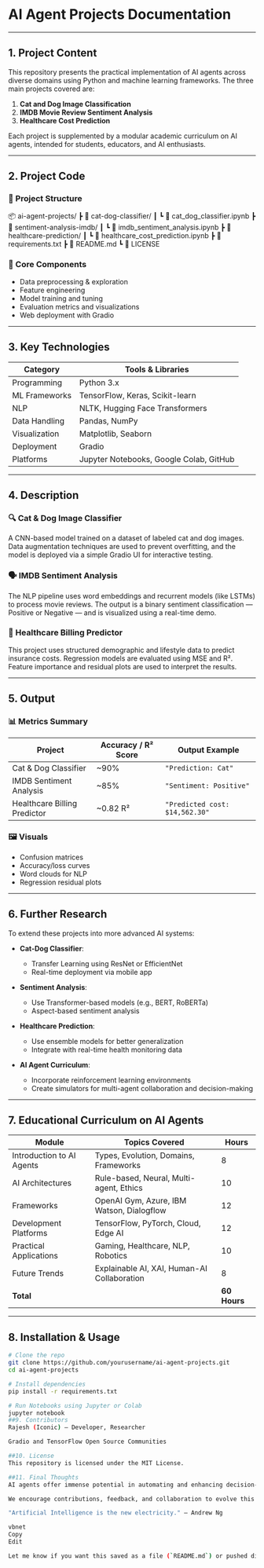 # AI Agent Projects Documentation

---

## 1. Project Content

This repository presents the practical implementation of AI agents across diverse domains using Python and machine learning frameworks. The three main projects covered are:

1. **Cat and Dog Image Classification**
2. **IMDB Movie Review Sentiment Analysis**
3. **Healthcare Cost Prediction**

Each project is supplemented by a modular academic curriculum on AI agents, intended for students, educators, and AI enthusiasts.

---

## 2. Project Code

### 📁 Project Structure
📦 ai-agent-projects/
┣ 📂 cat-dog-classifier/
┃ ┗ 📜 cat_dog_classifier.ipynb
┣ 📂 sentiment-analysis-imdb/
┃ ┗ 📜 imdb_sentiment_analysis.ipynb
┣ 📂 healthcare-prediction/
┃ ┗ 📜 healthcare_cost_prediction.ipynb
┣ 📜 requirements.txt
┣ 📜 README.md
┗ 📜 LICENSE

### 🧠 Core Components
- Data preprocessing & exploration
- Feature engineering
- Model training and tuning
- Evaluation metrics and visualizations
- Web deployment with Gradio

---

## 3. Key Technologies

| Category       | Tools & Libraries                                     |
|----------------|--------------------------------------------------------|
| Programming    | Python 3.x                                            |
| ML Frameworks  | TensorFlow, Keras, Scikit-learn                       |
| NLP            | NLTK, Hugging Face Transformers                       |
| Data Handling  | Pandas, NumPy                                         |
| Visualization  | Matplotlib, Seaborn                                   |
| Deployment     | Gradio                                                |
| Platforms      | Jupyter Notebooks, Google Colab, GitHub               |

---

## 4. Description

### 🔍 Cat & Dog Image Classifier
A CNN-based model trained on a dataset of labeled cat and dog images. Data augmentation techniques are used to prevent overfitting, and the model is deployed via a simple Gradio UI for interactive testing.

### 🗣️ IMDB Sentiment Analysis
The NLP pipeline uses word embeddings and recurrent models (like LSTMs) to process movie reviews. The output is a binary sentiment classification — Positive or Negative — and is visualized using a real-time demo.

### 🏥 Healthcare Billing Predictor
This project uses structured demographic and lifestyle data to predict insurance costs. Regression models are evaluated using MSE and R². Feature importance and residual plots are used to interpret the results.

---

## 5. Output

### 📊 Metrics Summary

| Project                       | Accuracy / R² Score | Output Example                         |
|------------------------------|---------------------|----------------------------------------|
| Cat & Dog Classifier         | ~90%                | `"Prediction: Cat"`                    |
| IMDB Sentiment Analysis      | ~85%                | `"Sentiment: Positive"`                |
| Healthcare Billing Predictor | ~0.82 R²            | `"Predicted cost: $14,562.30"`         |

### 🖼️ Visuals
- Confusion matrices
- Accuracy/loss curves
- Word clouds for NLP
- Regression residual plots

---

## 6. Further Research

To extend these projects into more advanced AI systems:

- **Cat-Dog Classifier**:
  - Transfer Learning using ResNet or EfficientNet
  - Real-time deployment via mobile app

- **Sentiment Analysis**:
  - Use Transformer-based models (e.g., BERT, RoBERTa)
  - Aspect-based sentiment analysis

- **Healthcare Prediction**:
  - Use ensemble models for better generalization
  - Integrate with real-time health monitoring data

- **AI Agent Curriculum**:
  - Incorporate reinforcement learning environments
  - Create simulators for multi-agent collaboration and decision-making

---

## 7. Educational Curriculum on AI Agents

| Module | Topics Covered | Hours |
|--------|----------------|-------|
| Introduction to AI Agents | Types, Evolution, Domains, Frameworks | 8 |
| AI Architectures | Rule-based, Neural, Multi-agent, Ethics | 10 |
| Frameworks | OpenAI Gym, Azure, IBM Watson, Dialogflow | 12 |
| Development Platforms | TensorFlow, PyTorch, Cloud, Edge AI | 12 |
| Practical Applications | Gaming, Healthcare, NLP, Robotics | 10 |
| Future Trends | Explainable AI, XAI, Human-AI Collaboration | 8 |
| **Total** |  | **60 Hours** |

---

## 8. Installation & Usage

```bash
# Clone the repo
git clone https://github.com/yourusername/ai-agent-projects.git
cd ai-agent-projects

# Install dependencies
pip install -r requirements.txt

# Run Notebooks using Jupyter or Colab
jupyter notebook
##9. Contributors
Rajesh (Iconic) – Developer, Researcher

Gradio and TensorFlow Open Source Communities

##10. License
This repository is licensed under the MIT License.

##11. Final Thoughts
AI agents offer immense potential in automating and enhancing decision-making processes. By combining deep learning, NLP, and real-time interfaces, these projects demonstrate the real-world capabilities of modern AI systems.

We encourage contributions, feedback, and collaboration to evolve this repository into a larger educational and experimental AI agent suite.

"Artificial Intelligence is the new electricity." – Andrew Ng

vbnet
Copy
Edit

Let me know if you want this saved as a file (`README.md`) or pushed directly to your GitHub repo.
